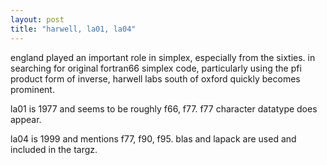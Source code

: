 ```yaml
---
layout: post
title: "harwell, la01, la04"
---
```


england played an important role in simplex, especially from the sixties. in searching for original fortran66 simplex code, particularly using the pfi product form of inverse, harwell labs south of oxford quickly becomes prominent.

la01 is 1977 and seems to be roughly f66, f77. f77 character datatype does appear.

la04 is 1999 and mentions f77, f90, f95. blas and lapack are used and included in the targz.
